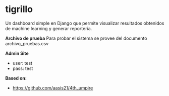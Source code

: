 # tigrillo
Un dashboard simple en Django que permite visualizar resultados obtenidos de machine learning y generar reporteria.

**Archivo de prueba**
Para probar el sistema se provee del documento archivo_pruebas.csv

**Admin Site**

* user: test
* pass: test

**Based on:**
* https://github.com/aasis21/4th_umpire
